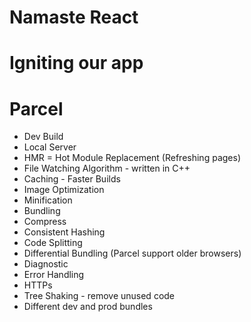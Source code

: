 # Namaste React

# Igniting our app

# Parcel

- Dev Build
- Local Server
- HMR = Hot Module Replacement (Refreshing pages)
- File Watching Algorithm - written in C++
- Caching - Faster Builds
- Image Optimization
- Minification
- Bundling
- Compress
- Consistent Hashing
- Code Splitting
- Differential Bundling (Parcel support older browsers)
- Diagnostic
- Error Handling
- HTTPs
- Tree Shaking - remove unused code
- Different dev and prod bundles
